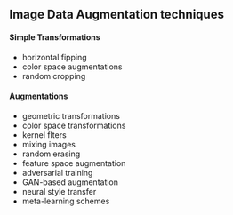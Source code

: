 ## Image Data Augmentation techniques

#### Simple Transformations 
- horizontal fipping 
- color space augmentations
- random cropping

#### Augmentations
- geometric transformations
- color space transformations
- kernel flters
- mixing images
- random erasing
- feature space augmentation
- adversarial training
- GAN-based augmentation
- neural style transfer
- meta-learning schemes
